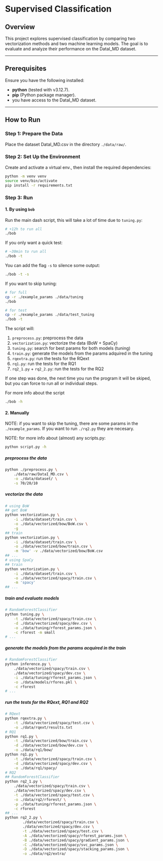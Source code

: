 # Supervised Classification

## Overview
This project explores supervised classification by comparing two vectorization
methods and two machine learning models. The goal is to evaluate and analyze
their performance on the DataI_MD dataset.

---

## Prerequisites
Ensure you have the following installed:
- **python** (tested with v3.12.7).
- **pip** (Python package manager).
- you have access to the DataI_MD dataset.

---

## How to Run

### Step 1: Prepare the Data
Place the dataset DataI_MD.csv in the directory `./data/raw/`.

### Step 2: Set Up the Environment
Create and activate a virtual env., then install the required dependencies:
```bash
python -m venv venv
source venv/bin/activate
pip install -r requirements.txt
```

### Step 3: Run
#### 1. By using `bob`
Run the main dash script, this will take a lot of time due to `tuning.py`:
```bash
# +12h to run all
./bob
```

If you only want a quick test:
```bash
# ~30min to run all
./bob -t
```

You can add the flag `-s` to silence some output:
```bash
./bob -t -s
```

If you want to skip tuning:
```bash
# for full
cp -r ./example_params ./data/tuning
./bob

# for test
cp -r ./example_params ./data/test_tuning
./bob -t
```

The script will:
1. `preprocess.py`: preprocess the data
2. `vectorization.py`: vectorize the data (BoW + SpaCy)
3. `tuning.py`: search for best params for both models (tuning)
4. `train.py`: generate the models from the params adquired in the tuning
5. `rqextra.py`: run the tests for the RQext
6. `rq1.py`: run the tests for the RQ1
7. `rq2_1.py` + `rq2_2.py`: run the tests for the RQ2

If one step was done, the next time you run the program it will be skiped, but
you can force to run all or individual steps.

For more info about the script
```bash
./bob -h
```

#### 2. Manually
NOTE: if you want to skip the tuning, there are some params in the
`./example_params`. If you want to run `./rq2.py` they are necesary.

NOTE: for more info about (almost) any scripts.py:
```bash
python script.py -h
```

##### preprocess the data
```bash
python ./preprocess.py \
    ./data/raw/DataI_MD.csv \
    -o ./data/dataset/ \
    -s 70/20/10
```

##### vectorize the data
```bash
# using BoW
## get BoW
python vectorization.py \
    -i ./data/dataset/train.csv \
    -o ./data/vectorized/bow/BoW.csv \
    -g
## train
python vectorization.py \
    -i ./data/dataset/train.csv \
    -o ./data/vectorized/bow/train.csv \
    -m 'bow' -v ./data/vectorized/bow/BoW.csv
## ...
# using SpaCy
## train
python vectorization.py \
    -i ./data/dataset/train.csv \
    -o ./data/vectorized/spacy/train.csv \
    -m 'spacy'
## ...
```

##### train and evaluate models
```bash
# RandomForestClassifier
python tuning.py \
    -t ./data/vectorized/spacy/train.csv \
    -d ./data/vectorized/spacy/dev.csv \
    -o ./data/tuning/rforest_params.json \
    -c rforest -m small
# ...
```

##### generate the models from the params acquired in the train
```bash
# RandomForestClassifier
python inference.py \
    ./data/vectorized/spacy/train.csv \
    ./data/vectorized/spacy/dev.csv \
    -i ./data/tuning/rforest_params.json \
    -o ./data/models/rfores.pkl \
    -c rforest
# ...
```

##### run the tests for the RQext, RQ1 and RQ2
```bash
# RQext
python rqextra.py \
    -t ./data/vectorized/spacy/test.csv \
    -o ./data/rqext/results.txt
# RQ1
python rq1.py \
    -t ./data/vectorized/bow/train.csv \
    -d ./data/vectorized/bow/dev.csv \
    -o ./data/rq1/bow/
python rq1.py \
    -t ./data/vectorized/spacy/train.csv \
    -d ./data/vectorized/spacy/dev.csv \
    -o ./data/rq1/spacy/
# RQ2
## RandomForestClassifier
python rq2_1.py \
    ./data/vectorized/spacy/train.csv \
    ./data/vectorized/spacy/dev.csv \
    -t ./data/vectorized/spacy/test.csv \
    -o ./data/rq2/rforest/ \
    -p ./data/tuning/rforest_params.json \
    -c rforest
## ...
python rq2_2.py \
        ./data/vectorized/spacy/train.csv \
        ./data/vectorized/spacy/dev.csv \
        -t ./data/vectorized/spacy/test.csv \
        -A ./data/vectorized/spacy/rforest_params.json \
        -B ./data/vectorized/spacy/gradient_params.json \
        -C ./data/vectorized/spacy/svc_params.json \
        -D ./data/vectorized/spacy/stacking_params.json \
        -o ./data/rq2/extra/
```

